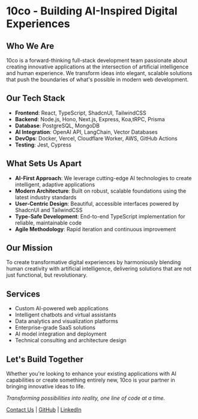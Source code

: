 # 10co - Building AI-Inspired Digital Experiences

## Who We Are

10co is a forward-thinking full-stack development team passionate about creating innovative applications at the intersection of artificial intelligence and human experience. We transform ideas into elegant, scalable solutions that push the boundaries of what's possible in modern web development.

## Our Tech Stack

- **Frontend**: React, TypeScript, ShadcnUI, TailwindCSS
- **Backend**: Node.js, Hono, Next.js, Express, Koa,tRPC, Prisma
- **Database**: PostgreSQL, MongoDB
- **AI Integration**: OpenAI API, LangChain, Vector Databases
- **DevOps**: Docker, Vercel, Cloudflare Worker, AWS, GitHub Actions
- **Testing**: Jest, Cypress

## What Sets Us Apart

- **AI-First Approach**: We leverage cutting-edge AI technologies to create intelligent, adaptive applications
- **Modern Architecture**: Built on robust, scalable foundations using the latest industry standards
- **User-Centric Design**: Beautiful, accessible interfaces powered by ShadcnUI and TailwindCSS
- **Type-Safe Development**: End-to-end TypeScript implementation for reliable, maintainable code
- **Agile Methodology**: Rapid iteration and continuous improvement

## Our Mission

To create transformative digital experiences by harmoniously blending human creativity with artificial intelligence, delivering solutions that are not just functional, but revolutionary.

## Services

- Custom AI-powered web applications
- Intelligent chatbots and virtual assistants
- Data analytics and visualization platforms
- Enterprise-grade SaaS solutions
- AI model integration and deployment
- Technical consulting and architecture design

## Let's Build Together

Whether you're looking to enhance your existing applications with AI capabilities or create something entirely new, 10co is your partner in bringing innovative ideas to life.

_Transforming possibilities into reality, one line of code at a time._

[Contact Us](#) | [GitHub](#) | [LinkedIn](#)
